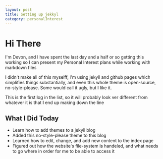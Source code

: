 ```yaml
---
layout: post
title: Setting up jekkyl
category: personalInterest
---
```


# Hi There

I'm Devon, and I have spent the last day and a half or so getting this working so I can present my Personal Interest plans while working with markdown files

I didn't make all of this myselff, I'm using jekyll and github pages which simplifies things substantially, and even this whole theme is open-source, no-style-please. Some would call it ugly, but I like it.

This is the first log in the list, so it will probably look ver different from whatever it is that I end up making down the line

## What I Did Today
- Learn how to add themes to a jekyll blog
- Added this no-style-please theme to this blog
- Learned how to edit, change, and add new content to the index page
- Figured out how the website's file-system is handeled, and what needs to go where in order for me to be able to access it